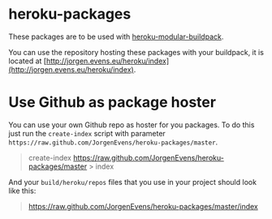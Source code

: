 # heroku-packages

These packages are to be used with [heroku-modular-buildpack](https://github.com/JorgenEvens/heroku-modular-buildpack).

You can use the repository hosting these packages with your buildpack, it is located at [http://jorgen.evens.eu/heroku/index](http://jorgen.evens.eu/heroku/index).

# Use Github as package hoster
You can use your own Github repo as hoster for you packages.
To do this just run the `create-index` script with parameter `https://raw.github.com/JorgenEvens/heroku-packages/master`.

>create-index https://raw.github.com/JorgenEvens/heroku-packages/master > index

And your `build/heroku/repos` files that you use in your project should look like this: 
>https://raw.github.com/JorgenEvens/heroku-packages/master/index

